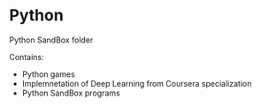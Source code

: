 # Python
Python SandBox folder

Contains:
* Python games
* Implemnetation of Deep Learning from Coursera specialization
* Python SandBox programs
